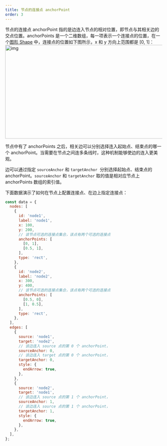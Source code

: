```yaml
---
title: 节点的连接点 anchorPoint
order: 3
---
```


节点的连接点 anchorPoint 指的是边连入节点的相对位置，即节点与其相关边的交点位置。anchorPoints 是一个二维数组，每一项表示一个连接点的位置，在一个[图形 Shape](/zh/docs/manual/middle/elements/shape/shape-keyshape) 中，连接点的位置如下图所示，x 和 y 方向上范围都是 [0, 1]：<br /> <img src='https://gw.alipayobjects.com/mdn/rms_f8c6a0/afts/img/A*EJTyR4j9VN4AAAAAAAAAAABkARQnAQ' width='600' height='300' alt='img'/>

节点中有了 anchorPoints 之后，相关边可以分别选择连入起始点、结束点的哪一个 anchorPoint。当需要在节点之间连多条线时，这种机制能够使边的连入更美观。

边可以通过指定 `sourceAnchor` 和 `targetAnchor`  分别选择起始点、结束点的 anchorPoint。`sourceAnchor` 和 `targetAnchor` 取的值是相对应节点上 anchorPoints 数组的索引值。

下面数据演示了如何在节点上配置连接点、在边上指定连接点：

```javascript
const data = {
  nodes: [
    {
      id: 'node1',
      label: 'node1',
      x: 100,
      y: 200,
      // 该节点可选的连接点集合，该点有两个可选的连接点
      anchorPoints: [
        [0, 1],
        [0.5, 1],
      ],
      type: 'rect',
    },
    {
      id: 'node2',
      label: 'node2',
      x: 300,
      y: 400,
      // 该节点可选的连接点集合，该点有两个可选的连接点
      anchorPoints: [
        [0.5, 0],
        [1, 0.5],
      ],
      type: 'rect',
    },
  ],
  edges: [
    {
      source: 'node1',
      target: 'node2',
      // 该边连入 source 点的第 0 个 anchorPoint，
      sourceAnchor: 0,
      // 该边连入 target 点的第 0 个 anchorPoint，
      targetAnchor: 0,
      style: {
        endArrow: true,
      },
    },
    {
      source: 'node2',
      target: 'node1',
      // 该边连入 source 点的第 1 个 anchorPoint，
      sourceAnchor: 1,
      // 该边连入 source 点的第 1 个 anchorPoint，
      targetAnchor: 1,
      style: {
        endArrow: true,
      },
    },
  ],
};
```
